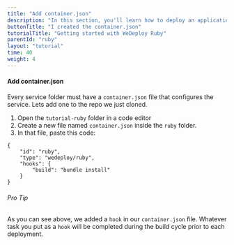 ```yaml
---
title: "Add container.json"
description: "In this section, you'll learn how to deploy an application using WeDeploy Ruby."
buttonTitle: "I created the container.json"
tutorialTitle: "Getting started with WeDeploy Ruby"
parentId: "ruby"
layout: "tutorial"
time: 40
weight: 4
---
```


#### Add container.json

Every service folder must have a `container.json` file that configures the service. Lets add one to the repo we just cloned. 

1. Open the `tutorial-ruby` folder in a code editor
2. Create a new file named `container.json` inside the `ruby` folder.
3. In that file, paste this code:

```application/json
{
	"id": "ruby",
	"type": "wedeploy/ruby",
	"hooks": {
		"build": "bundle install"
	}
}
```

<aside>

###### <span class="icon-16-star"></span> Pro Tip

As you can see above, we added a `hook` in our `container.json` file. Whatever task you put as a `hook` will be completed during the build cycle prior to each deployment. 

</aside>
